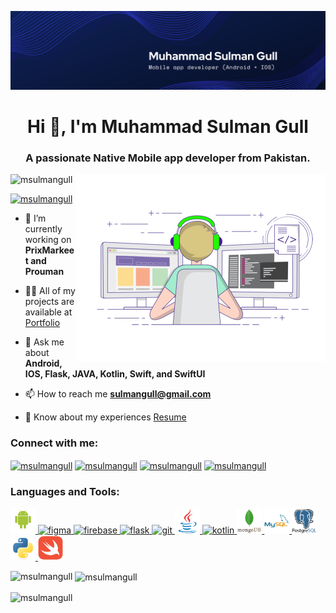![logo](bannder.png)
<h1 align="center">Hi 👋, I'm Muhammad Sulman Gull</h1>
<h3 align="center">A passionate Native Mobile app developer from Pakistan.</h3>

<img align="right" alt="coding" width="400" src="coding.gif"/>

<p align="left"> <img src="https://komarev.com/ghpvc/?username=msulmangull&label=Profile%20views&color=0e75b6&style=flat" alt="msulmangull" /> </p>

<p align="left"> <a href="https://twitter.com/msulmangull" target="blank"><img src="https://img.shields.io/twitter/follow/msulmangull?logo=twitter&style=for-the-badge" alt="msulmangull" /></a> </p>

- 🔭 I’m currently working on **PrixMarkeet and Prouman**

- 👨‍💻 All of my projects are available at [Portfolio](https://msulmangull.github.io/)

- 💬 Ask me about **Android, IOS, Flask, JAVA, Kotlin, Swift, and SwiftUI**

- 📫 How to reach me **sulmangull@gmail.com**

- 📄 Know about my experiences [Resume](https://maroon-karisa-18.tiiny.site)

<h3 align="left">Connect with me:</h3>
<p align="left">
<a href="https://twitter.com/msulmangull" target="blank"><img align="center" src="https://raw.githubusercontent.com/rahuldkjain/github-profile-readme-generator/master/src/images/icons/Social/twitter.svg" alt="msulmangull" height="30" width="40" /></a>
<a href="https://linkedin.com/in/msulmangull" target="blank"><img align="center" src="https://raw.githubusercontent.com/rahuldkjain/github-profile-readme-generator/master/src/images/icons/Social/linked-in-alt.svg" alt="msulmangull" height="30" width="40" /></a>
<a href="https://fb.com/msulmangull" target="blank"><img align="center" src="https://raw.githubusercontent.com/rahuldkjain/github-profile-readme-generator/master/src/images/icons/Social/facebook.svg" alt="msulmangull" height="30" width="40" /></a>
<a href="https://instagram.com/msulmangull" target="blank"><img align="center" src="https://raw.githubusercontent.com/rahuldkjain/github-profile-readme-generator/master/src/images/icons/Social/instagram.svg" alt="msulmangull" height="30" width="40" /></a>
</p>

<h3 align="left">Languages and Tools:</h3>
<p align="left"> <a href="https://developer.android.com" target="_blank" rel="noreferrer"> <img src="https://raw.githubusercontent.com/devicons/devicon/master/icons/android/android-original-wordmark.svg" alt="android" width="40" height="40"/> </a> <a href="https://www.figma.com/" target="_blank" rel="noreferrer"> <img src="https://www.vectorlogo.zone/logos/figma/figma-icon.svg" alt="figma" width="40" height="40"/> </a> <a href="https://firebase.google.com/" target="_blank" rel="noreferrer"> <img src="https://www.vectorlogo.zone/logos/firebase/firebase-icon.svg" alt="firebase" width="40" height="40"/> </a> <a href="https://flask.palletsprojects.com/" target="_blank" rel="noreferrer"> <img src="https://www.vectorlogo.zone/logos/pocoo_flask/pocoo_flask-icon.svg" alt="flask" width="40" height="40"/> </a> <a href="https://git-scm.com/" target="_blank" rel="noreferrer"> <img src="https://www.vectorlogo.zone/logos/git-scm/git-scm-icon.svg" alt="git" width="40" height="40"/> </a> <a href="https://www.java.com" target="_blank" rel="noreferrer"> <img src="https://raw.githubusercontent.com/devicons/devicon/master/icons/java/java-original.svg" alt="java" width="40" height="40"/> </a> <a href="https://kotlinlang.org" target="_blank" rel="noreferrer"> <img src="https://www.vectorlogo.zone/logos/kotlinlang/kotlinlang-icon.svg" alt="kotlin" width="40" height="40"/> </a> <a href="https://www.mongodb.com/" target="_blank" rel="noreferrer"> <img src="https://raw.githubusercontent.com/devicons/devicon/master/icons/mongodb/mongodb-original-wordmark.svg" alt="mongodb" width="40" height="40"/> </a> <a href="https://www.mysql.com/" target="_blank" rel="noreferrer"> <img src="https://raw.githubusercontent.com/devicons/devicon/master/icons/mysql/mysql-original-wordmark.svg" alt="mysql" width="40" height="40"/> </a> <a href="https://www.postgresql.org" target="_blank" rel="noreferrer"> <img src="https://raw.githubusercontent.com/devicons/devicon/master/icons/postgresql/postgresql-original-wordmark.svg" alt="postgresql" width="40" height="40"/> </a> <a href="https://www.python.org" target="_blank" rel="noreferrer"> <img src="https://raw.githubusercontent.com/devicons/devicon/master/icons/python/python-original.svg" alt="python" width="40" height="40"/> </a> <a href="https://developer.apple.com/swift/" target="_blank" rel="noreferrer"> <img src="https://raw.githubusercontent.com/devicons/devicon/master/icons/swift/swift-original.svg" alt="swift" width="40" height="40"/> </a> </p>

<p><img align="left" src="https://github-readme-stats.vercel.app/api/top-langs?username=msulmangull&show_icons=true&locale=en&layout=compact" alt="msulmangull" /></p>

<p>&nbsp;<img align="center" src="https://github-readme-stats.vercel.app/api?username=msulmangull&show_icons=true&locale=en" alt="msulmangull" /></p>

<p><img align="center" src="https://github-readme-streak-stats.herokuapp.com/?user=msulmangull&" alt="msulmangull" /></p>
